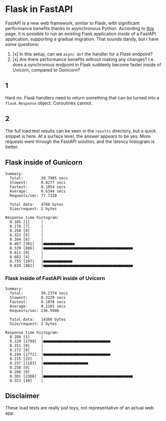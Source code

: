 # Flask in FastAPI

FastAPI is a new web framework, similar to Flask, with significant performance benefits thanks to asynchronous Python.
According to [this](https://fastapi.tiangolo.com/advanced/wsgi/) page, it is possible to run an existing Flask application *inside* of a FastAPI application, supporting a gradual migration.
That sounds dandy, but I have some questions:

1. [x] In this setup, can we `async def` the handler for a *Flask* endpoint?
2. [x] Are there performance benefits without making any changes? I.e. does a synchronous endpoint in Flask suddenly become faster inside of Uvicorn, compared to Gunicorn?


## 1

Hard no.
Flask handlers need to return something that can be turned into a `flask.Response` object.
Coroutines cannot.

## 2

The full load test results can be seen in the `results` directory, but a quick snippet is here.
At a surface level, the answer appears to be yes.
More requests went through the FastAPI solution, and the latency histogram is better.

## Flask inside of Gunicorn

```
Summary:
  Total:        30.7985 secs
  Slowest:      0.8277 secs
  Fastest:      0.1054 secs
  Average:      0.6344 secs
  Requests/sec: 77.7310
  
  Total data:   4788 bytes
  Size/request: 2 bytes

Response time histogram:
  0.105 [1]     |
  0.178 [7]     |
  0.250 [8]     |
  0.322 [8]     |
  0.394 [0]     |
  0.467 [301]   |■■■■■■■■■■■■■■
  0.539 [886]   |■■■■■■■■■■■■■■■■■■■■■■■■■■■■■■■■■■■■■■■■
  0.611 [0]     |
  0.683 [4]     |
  0.755 [297]   |■■■■■■■■■■■■■
  0.828 [882]   |■■■■■■■■■■■■■■■■■■■■■■■■■■■■■■■■■■■■■■■■
```

### Flask inside of FastAPI inside of Uvicorn

```
Summary:
  Total:        30.2374 secs
  Slowest:      0.3229 secs
  Fastest:      0.1078 secs
  Average:      0.2103 secs
  Requests/sec: 236.5946
  
  Total data:   14308 bytes
  Size/request: 2 bytes

Response time histogram:
  0.108 [1]     |
  0.129 [1799]  |■■■■■■■■■■■■■■■■■■■■■■■■■■■■■■
  0.151 [0]     |
  0.172 [0]     |
  0.194 [1772]  |■■■■■■■■■■■■■■■■■■■■■■■■■■■■■■
  0.215 [23]    |
  0.237 [1183]  |■■■■■■■■■■■■■■■■■■■■
  0.258 [0]     |
  0.280 [0]     |
  0.301 [2366]  |■■■■■■■■■■■■■■■■■■■■■■■■■■■■■■■■■■■■■■■■
  0.323 [10]    |
```

## Disclaimer

These load tests are really just toys, not representative of an actual web app.
